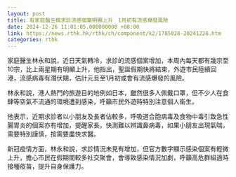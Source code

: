 ```yaml
---
layout: post
title: 有家庭醫生稱求診流感個案明顯上升　1月初有流感爆發風險
date: 2024-12-26 11:01:05.000000000 +08:00
link: https://news.rthk.hk/rthk/ch/component/k2/1785028-20241226.htm
categories: rthk
---
```


家庭醫生林永和說，近日天氣轉冷，求診的流感個案增加，本周內每天都有幾宗至10宗，比上兩星期有明顯上升，他指出，聖誕假期快將結束，外遊市民陸續回港，流感病毒有潛伏期，估計元旦至1月初或會有流感爆發的風險。

林永和說，港人熱門的旅遊目的地例如日本，雖然很多人佩戴口罩，但不少人在食肆等空氣不流通的環境遭到感染，呼籲市民外遊時特別注意個人衞生。

他表示，近期求診者以小朋友及長者佔較多，呼吸道合胞病毒及食物中毒引致急性腸胃炎的個案亦有增加，提醒家長，快測難以辨識鼻病毒，如果小朋友出現氣喘，需要特別謹慎，按需要盡快求醫。

新冠疫情方面，林永和說，求診情況未見有增加，但官方數字顯示感染個案有輕微上升，擔心市民在假期間較多社交聚會，會導致感染情況加劇，呼籲高危群組適時接種疫苗，提升自身保護力。
